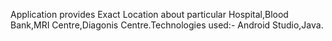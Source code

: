 Application provides Exact Location about particular Hospital,Blood Bank,MRI Centre,Diagonis Centre.Technologies used:- Android Studio,Java.
